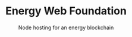 ---
layout: project
order: 1

title: Energy Web Foundation
subtitle: Node hosting for an energy blockchain
industry: Energy
deliverables: Node hosting

summary: The Energy Web Foundation (EWF) is a global non-profit organization focused on accelerating blockchain technology across the energy sector. Applied Blockchain is an EWF affiliate.

challenge: 
    <p class="body--large body--bold">The Energy Web</p>
    <p>The Energy Web is an open-source, scalable blockchain platform specifically designed for the energy sector’s regulatory, operational, and market needs.</p>
    <p class="body--bold">A blockchain network’s security comes from its decentralisation.</p>
    <p>A blockchain network’s security is enabled via decentralisation, but finding parties with the capacity and desire to run a node is challenging. If the blockchain sits with one or a small number of parties it is easier to undermine than if it is hosted with many disintermediated parties. The EWF Web Chain uses the PoA (Proof of Authority) consensus mechanism which relies on authorities to secure the network, if more than 50% of the authorities were to collude they could undermine the network. Running a reliable PoA node in the network requires blockchain expertise and experience which makes distributing the network difficult.</p>

delivery:
    <div class="col--xl4 col--lg6 col--md8">
        The EWF approached Applied Blockchain to run an authority node in their Energy Web Chain blockchain network. Applied Blockchain provisioned infrastructure and ran an Ethereum Parity node which met the requirements and configuration of the Energy Web Chain network.
    </div>
    <div class="col--xl4 col--lg6 col--md8">
        The Applied Blockchain Block Explorer was deployed on top of the node to enable exploration of the blockchain and monitoring of forks/ReOrgs.
    </div>

results:
    <div class="results__item image-inline__item col--md6">
        <img src="/resources/images/icons/icon-key.svg" alt="" class="results__image image-inline__image">
        <p class="results__subtitle body--bold">Authority</p>
        <p>Applied Blockchain is an authority in the EWF Web Chain network and helps to secure the network.</p>
    </div>
    <div class="results__item image-inline__item col--md6">
        <img src="/resources/images/icons/icon-independant.svg" alt="" class="results__image image-inline__image">
        <p class="results__subtitle body--bold">Transparency</p>
        <p>The Applied Blockchain Block Explorer allows for transparency of the blockchain which enables trust in the network.</p>
    </div>
---